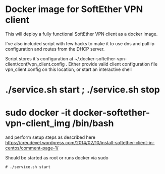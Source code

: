 # Docker image for SoftEther VPN client
This will deploy a fully functional SoftEther VPN client as a docker image.

I've also included script with few hacks to make it to use dns and pull ip configuration and routes from the DHCP server.

Script stores it's configuration at ~/.docker-softether-vpn-client/conf/vpn_client.config . 
Either provide valid client configuration file vpn_client.config on this location, or start an interactive shell
   # ./service.sh start ; ./service.sh stop
   # sudo docker -it docker-softether-vpn-client_img /bin/bash
and perform setup steps as described here https://creudevel.wordpress.com/2014/02/10/install-softether-client-in-centos/comment-page-1/

Should be started as root or runs docker via sudo

    # ./service.sh start



